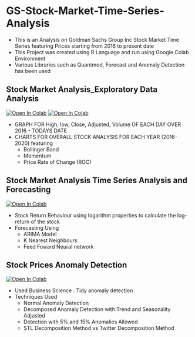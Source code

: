 # GS-Stock-Market-Time-Series-Analysis

  - This is an Analysis on Goldman Sachs Group Inc Stock Market Time Series featuring Prices starting from 2016 to present date
  - This Project was created using R Language and run using Google Colab Environment
  - Various Libraries such as Quantmod, Forecast and Anomaly Detection has been used

## Stock Market Analysis_Exploratory Data Analysis  
[![Open In Colab](https://colab.research.google.com/assets/colab-badge.svg)](https://colab.research.google.com/drive/1UcqbC2dXkg5jf5ZiNaVeUeaG-k9mTg0A?usp=sharing)
[![Open In Colab](https://colab.research.google.com/assets/colab-badge.svg)](https://colab.research.google.com/drive/123um4Yx5GgKxCENGJ-xRHnDvKykoKNM4)


  - GRAPH FOR High, low, Close, Adjusted, Volume OF EACH DAY OVER 2016 - TODAYS DATE
  - CHARTS FOR OVERALL STOCK ANALYSIS FOR EACH YEAR (2016-2020) featuring
    - Bollinger Band
    - Momentum
    - Price Rate of Change (ROC)

## Stock Market Analysis Time Series Analysis and Forecasting  
[![Open In Colab](https://colab.research.google.com/assets/colab-badge.svg)](https://colab.research.google.com/drive/1z85eubXycuQRVWPMFcP-vJQx0yM8Bo8e)

  - Stock Return Behaviour using logarithm properties to calculate the log-return of the stock
  - Forecasting Using
    - ARIMA Model
    - K Nearest Neighbours
    - Feed Foward Neural network

## Stock Prices Anomaly Detection  
[![Open In Colab](https://colab.research.google.com/assets/colab-badge.svg)](https://colab.research.google.com/drive/1i923pG09SlhpnZ_n_AckL2cLTmhYwHg6?usp=sharing)

  - Used Business Science : Tidy anomaly detection
  - Techniques Used
    - Normal Anomaly Detection
    - Decomposed Anomaly Detection with Trend and Seasonality Adjusted
    - Detection with 5% and 15% Anomalies Allowed
    - STL Decomposition Method vs Twitter Decomposition Method
